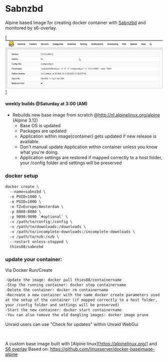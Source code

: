# Sabnzbd

Alpine based Image for creating docker container with [Sabnzbd](https://sabnzbd.org/) and monitored by s6-overlay.

[![Sabnzbd](https://raw.githubusercontent.com/thies88/docker-container-images/master/Sabnzbd/2020-08-17%2001_56_31-SABnzbd%20Config.png)]

#### weekly builds @Saturday at 3:00 (AM)
* Rebuilds new base image from scratch @http://nl.alpinelinux.org/alpine (Alpine 3.12)
  * Base OS is updated
  * Packages are updated
  * Application within image(container) gets updated if new release is available. 
  * Don't manual update Application within container unless you know what you're 		doing.
  * Application settings are restored if mapped correctly to a host folder, your /config folder and settings will be preserved

### docker setup

```
docker create \
  --name=sabnzbd \
  -e PUID=1000 \
  -e PGID=1000 \
  -e TZ=Europe/Amsterdam \
  -p 8080:8080 \
  -p 9090:9090 `#optional` \
  -v /path/to/config:/config \
  -v /path/to/downloads:/downloads \
  -v /path/to/incomplete-downloads:/incomplete-downloads \
  -v /path/to/nzb:/nzb \
  --restart unless-stopped \
  thies88/sabnzbd
```

### update your container:

Via Docker Run/Create

    -Update the image: docker pull thies88/containername
    -Stop the running container: docker stop containername
    -Delete the container: docker rm containername
    -Recreate a new container with the same docker create parameters used at the setup of the container (if mapped correctly to a host folder, your /config folder and settings will be preserved)
    -Start the new container: docker start containername
    -You can also remove the old dangling images: docker image prune

Unraid users can use "Check for updates" within Unraid WebGui

&nbsp;

A custom base image built with [Alpine linux][https://alpinelinux.org/] and [S6 overlay](https://github.com/just-containers/s6-overlay) Based on: https://github.com/linuxserver/docker-baseimage-alpine
